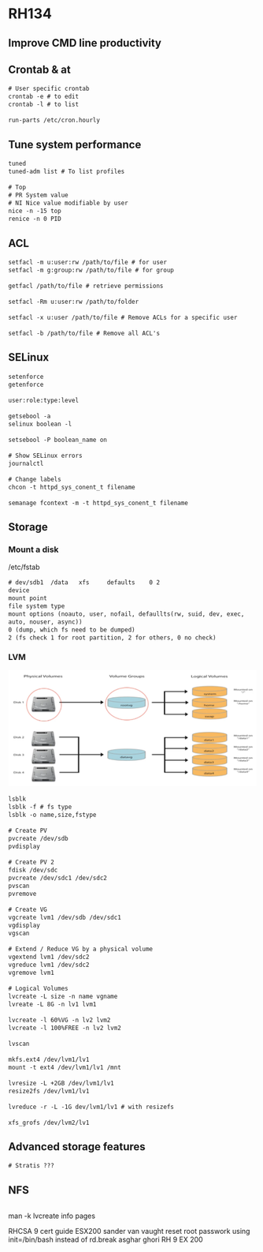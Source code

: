 # RH134

## Improve CMD line productivity

## Crontab & at

```Shell
# User specific crontab
crontab -e # to edit
crontab -l # to list

run-parts /etc/cron.hourly
```

## Tune system performance

```Shell
tuned
tuned-adm list # To list profiles

# Top
# PR System value
# NI Nice value modifiable by user
nice -n -15 top
renice -n 0 PID
```

## ACL

```Shell
setfacl -m u:user:rw /path/to/file # for user
setfacl -m g:group:rw /path/to/file # for group

getfacl /path/to/file # retrieve permissions

setfacl -Rm u:user:rw /path/to/folder

setfacl -x u:user /path/to/file # Remove ACLs for a specific user

setfacl -b /path/to/file # Remove all ACL's
```

## SELinux

```Shell
setenforce
getenforce

user:role:type:level

getsebool -a
selinux boolean -l

setsebool -P boolean_name on

# Show SELinux errors
journalctl

# Change labels
chcon -t httpd_sys_conent_t filename

semanage fcontext -m -t httpd_sys_conent_t filename
```

## Storage

### Mount a disk

/etc/fstab

```Shell
# dev/sdb1  /data   xfs     defaults    0 2
device
mount point
file system type
mount options (noauto, user, nofail, defaullts(rw, suid, dev, exec, auto, nouser, async))
0 (dump, which fs need to be dumped) 
2 (fs check 1 for root partition, 2 for others, 0 no check)
```

### LVM

![alt text](images/image3.png)

```Shell
lsblk
lsblk -f # fs type
lsblk -o name,size,fstype

# Create PV
pvcreate /dev/sdb
pvdisplay

# Create PV 2
fdisk /dev/sdc
pvcreate /dev/sdc1 /dev/sdc2
pvscan
pvremove

# Create VG
vgcreate lvm1 /dev/sdb /dev/sdc1
vgdisplay
vgscan

# Extend / Reduce VG by a physical volume
vgextend lvm1 /dev/sdc2
vgreduce lvm1 /dev/sdc2
vgremove lvm1

# Logical Volumes
lvcreate -L size -n name vgname
lvreate -L 8G -n lv1 lvm1

lvcreate -l 60%VG -n lv2 lvm2
lvcreate -l 100%FREE -n lv2 lvm2

lvscan

mkfs.ext4 /dev/lvm1/lv1
mount -t ext4 /dev/lvm1/lv1 /mnt

lvresize -L +2GB /dev/lvm1/lv1
resize2fs /dev/lvm1/lv1

lvreduce -r -L -1G dev/lvm1/lv1 # with resizefs

xfs_grofs /dev/lvm2/lv1
```

## Advanced storage features

```Shell
# Stratis ???

```

## NFS

```Shell

```

man -k lvcreate
info pages

RHCSA 9 cert guide ESX200 sander van vaught
reset root passwork using init=/bin/bash instead of rd.break
asghar ghori RH 9 EX 200
